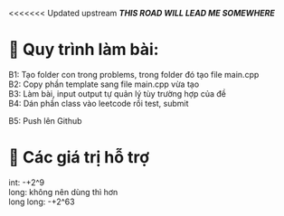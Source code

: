 <<<<<<< Updated upstream
**_THIS ROAD WILL LEAD ME SOMEWHERE_**

# :cactus: Quy trình làm bài:
B1: Tạo folder con trong problems, trong folder đó tạo file main.cpp <br />
B2: Copy phần template sang file main.cpp vừa tạo <br />
B3: Làm bài, input output tự quản lý tùy trường hợp của đề <br />
B4: Dán phần class vào leetcode rồi test, submit <br />

B5: Push lên Github

# :seedling: Các giá trị hỗ trợ
int: -+2^9 <br />
long: không nên dùng thì hơn <br />
long long: -+2^63
